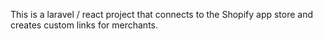 This is a laravel / react project that connects to the Shopify app store and creates custom links for merchants. 
